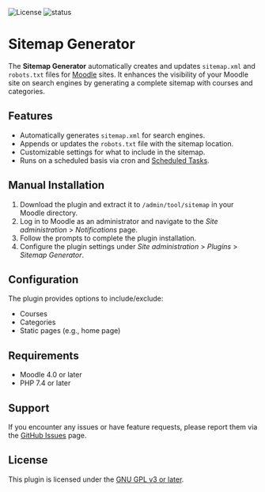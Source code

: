 ![License](https://img.shields.io/badge/license-GPLv3-blue) ![status](https://img.shields.io/badge/status-alpha-red)



# Sitemap Generator

The **Sitemap Generator** automatically creates and updates `sitemap.xml` and `robots.txt` files for [Moodle](https://moodle.org/) sites. It enhances the visibility of your Moodle site on search engines by generating a complete sitemap with courses and categories.

## Features

- Automatically generates `sitemap.xml` for search engines.
- Appends or updates the `robots.txt` file with the sitemap location.
- Customizable settings for what to include in the sitemap.
- Runs on a scheduled basis via cron and [Scheduled Tasks](https://docs.moodle.org/404/en/Scheduled_tasks).

## Manual Installation

1. Download the plugin and extract it to `/admin/tool/sitemap` in your Moodle directory.
2. Log in to Moodle as an administrator and navigate to the *Site administration* > *Notifications* page.
3. Follow the prompts to complete the plugin installation.
4. Configure the plugin settings under *Site administration* > *Plugins* > *Sitemap Generator*.

## Configuration

The plugin provides options to include/exclude:

- Courses
- Categories
- Static pages (e.g., home page)

## Requirements

- Moodle 4.0 or later
- PHP 7.4 or later

## Support

If you encounter any issues or have feature requests, please report them via the [GitHub Issues](https://github.com/harrislineage/moodle-tool_sitemap/issues) page.

## License

This plugin is licensed under the [GNU GPL v3 or later](http://www.gnu.org/copyleft/gpl.html).
